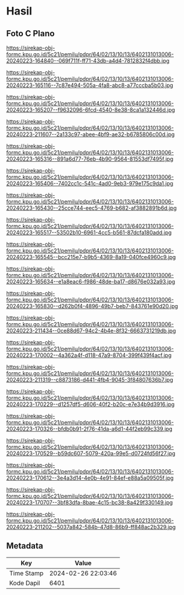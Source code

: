 # Hasil

## Foto C Plano

https://sirekap-obj-formc.kpu.go.id/5c21/pemilu/pdpr/64/02/13/10/13/6402131013006-20240223-164840--069f711f-ff71-43db-a4d4-7812832f4dbb.jpg

https://sirekap-obj-formc.kpu.go.id/5c21/pemilu/pdpr/64/02/13/10/13/6402131013006-20240223-165116--7c87e494-505a-4fa8-abc8-a77cccba5b03.jpg

https://sirekap-obj-formc.kpu.go.id/5c21/pemilu/pdpr/64/02/13/10/13/6402131013006-20240223-165207--f9632096-6fcd-4540-8e38-8ca1a132446d.jpg

https://sirekap-obj-formc.kpu.go.id/5c21/pemilu/pdpr/64/02/13/10/13/6402131013006-20240223-211607--2a133c97-abee-4bf9-ae32-b6785806c00d.jpg

https://sirekap-obj-formc.kpu.go.id/5c21/pemilu/pdpr/64/02/13/10/13/6402131013006-20240223-165316--891a6d77-76eb-4b90-9564-81553df7495f.jpg

https://sirekap-obj-formc.kpu.go.id/5c21/pemilu/pdpr/64/02/13/10/13/6402131013006-20240223-165406--7402cc1c-541c-4ad0-9eb3-979e175c9da1.jpg

https://sirekap-obj-formc.kpu.go.id/5c21/pemilu/pdpr/64/02/13/10/13/6402131013006-20240223-165430--25cce744-eec5-4769-b682-af3882891b6d.jpg

https://sirekap-obj-formc.kpu.go.id/5c21/pemilu/pdpr/64/02/13/10/13/6402131013006-20240223-165517--53502b10-6961-4cc5-b561-87dcfa180add.jpg

https://sirekap-obj-formc.kpu.go.id/5c21/pemilu/pdpr/64/02/13/10/13/6402131013006-20240223-165545--bcc215e7-b9b5-4369-8a19-040fce4960c9.jpg

https://sirekap-obj-formc.kpu.go.id/5c21/pemilu/pdpr/64/02/13/10/13/6402131013006-20240223-165634--e1a8eac6-f986-48de-ba17-d8676e032a93.jpg

https://sirekap-obj-formc.kpu.go.id/5c21/pemilu/pdpr/64/02/13/10/13/6402131013006-20240223-165830--d262b0f4-4896-49b7-beb7-843761e90d20.jpg

https://sirekap-obj-formc.kpu.go.id/5c21/pemilu/pdpr/64/02/13/10/13/6402131013006-20240223-211434--0ce88d67-94c2-4b4e-8f32-6663731219db.jpg

https://sirekap-obj-formc.kpu.go.id/5c21/pemilu/pdpr/64/02/13/10/13/6402131013006-20240223-170002--4a362a4f-d118-47a9-8704-399f439f4acf.jpg

https://sirekap-obj-formc.kpu.go.id/5c21/pemilu/pdpr/64/02/13/10/13/6402131013006-20240223-211319--c8873186-d441-4fb4-9045-3f84807636b7.jpg

https://sirekap-obj-formc.kpu.go.id/5c21/pemilu/pdpr/64/02/13/10/13/6402131013006-20240223-170229--d1257df5-d606-40f2-b20c-e7e34b9d3916.jpg

https://sirekap-obj-formc.kpu.go.id/5c21/pemilu/pdpr/64/02/13/10/13/6402131013006-20240223-170326--bfdb0b91-2f76-41da-a6d1-44f2eb99c339.jpg

https://sirekap-obj-formc.kpu.go.id/5c21/pemilu/pdpr/64/02/13/10/13/6402131013006-20240223-170529--b59dc607-5079-420a-99e5-d0724fd56f27.jpg

https://sirekap-obj-formc.kpu.go.id/5c21/pemilu/pdpr/64/02/13/10/13/6402131013006-20240223-170612--3e4a3d14-4e0b-4e91-84ef-e88a5a09505f.jpg

https://sirekap-obj-formc.kpu.go.id/5c21/pemilu/pdpr/64/02/13/10/13/6402131013006-20240223-170707--3bf83dfa-8bae-4c15-bc38-8a429f330149.jpg

https://sirekap-obj-formc.kpu.go.id/5c21/pemilu/pdpr/64/02/13/10/13/6402131013006-20240223-211202--5037a842-584b-47d8-86b9-ff848ac2b329.jpg


## Metadata

| Key        | Value               |
| ---------- | ------------------- |
| Time Stamp | 2024-02-26 22:03:46 |
| Kode Dapil | 6401                |




